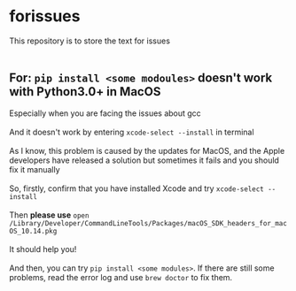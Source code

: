 forissues
=======
This repository is to store the text for issues  <br></br>

For: `pip install <some modoules>` doesn't work with Python3.0+ in MacOS   
-------
Especially when you are facing the issues about gcc<br></br>
And it doesn't work by entering `xcode-select --install` in terminal<br></br>
As I know, this problem is caused by the updates for MacOS, and the Apple developers have released a solution but sometimes it fails and you should fix it manually<br></br>
So, firstly, confirm that you have installed Xcode and try `xcode-select --install`  <br></br>
Then **please use** `open /Library/Developer/CommandLineTools/Packages/macOS_SDK_headers_for_macOS_10.14.pkg`  <br></br>
It should help you!<br></br>
And then, you can try `pip install <some modules>`. If there are still some problems, read the error log and use `brew doctor` to fix them.
